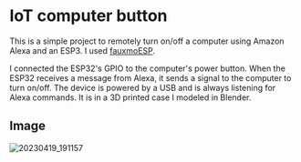 # IoT computer button

This is a simple project to remotely turn on/off a computer using Amazon Alexa and an ESP3. I used [fauxmoESP](https://github.com/vintlabs/fauxmoESP).

I connected the ESP32's GPIO to the computer's power button. When the ESP32 receives a message from Alexa, it sends a signal to the computer to turn on/off.
The device is powered by a USB and is always listening for Alexa commands. It is in a 3D printed case I modeled in Blender.

## Image

![20230419_191157](https://user-images.githubusercontent.com/90425800/233219727-29441e39-dc80-4606-b4ab-f31ceffd0e18.jpg)
